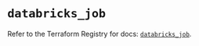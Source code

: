 # `databricks_job`

Refer to the Terraform Registry for docs: [`databricks_job`](https://registry.terraform.io/providers/databricks/databricks/1.48.3/docs/resources/job).
